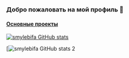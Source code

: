 ### Добро пожаловать на мой профиль 👋

#### [Основные проекты](https://smylebifa.github.io/projects.html)

[![smylebifa GitHub stats](https://github-readme-stats.vercel.app/api?username=smylebifa&show_icons=true&theme=tokyonight)](https://github.com/anuraghazra/github-readme-stats)

[![smylebifa GitHub stats 2](http://github-readme-streak-stats.herokuapp.com/?user=smylebifa&theme=radical&date_format=M%20j%5B%2C%20Y%5D&ring=ff3068&fire=ff3068&sideNums=ff3068)
